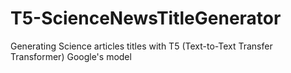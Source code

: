 # T5-ScienceNewsTitleGenerator

Generating Science articles titles with T5 (Text-to-Text Transfer Transformer) Google's model 
